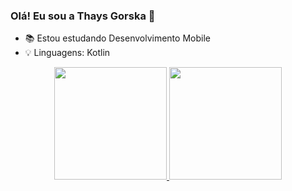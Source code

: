 ### Olá! Eu sou a Thays Gorska 👋

- 📚 Estou estudando Desenvolvimento Mobile
- 💡 Linguagens: Kotlin

<div align="center">
  <a href="https://github.com/ThaysGorska">
  <img height="180em" src="https://github-readme-stats.vercel.app/api?username=ThaysGorska&show_icons=true&theme=dracula&include_all_commits=true&count_private=true"/>
  <img height="180em" src="https://github-readme-stats.vercel.app/api/top-langs/?username=ThaysGorska&layout=compact&langs_count=7&theme=dracula"/>
</div>
